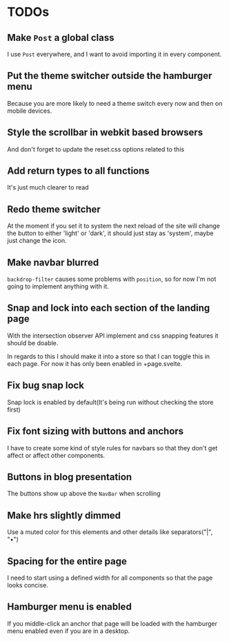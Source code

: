 # TODOs

## Make `Post` a global class

I use `Post` everywhere, and I want to avoid importing it in every component.

## Put the theme switcher outside the hamburger menu

Because you are more likely to need a theme switch every now and then on mobile
devices.

## Style the scrollbar in webkit based browsers

And don't forget to update the reset.css options related to this

## Add return types to all functions

It's just much clearer to read

## Redo theme switcher

At the moment if you set it to system the next reload of the site will change
the button to either 'light' or 'dark', it should just stay as 'system', maybe
just change the icon.

## Make navbar blurred

`backdrop-filter` causes some problems with `position`, so for now I'm not
going to implement anything with it.

## Snap and lock into each section of the landing page

With the intersection observer API implement and css snapping features it should
be doable.

In regards to this I should make it into a store so that I can toggle this in
each page. For now it has only been enabled in +page.svelte.

## Fix bug snap lock

Snap lock is enabled by default(It's being run without checking the store first)

## Fix font sizing with buttons and anchors

I have to create some kind of style rules for navbars so that they don't get
affect or affect other components.

## Buttons in blog presentation

The buttons show up above the `NavBar` when scrolling

## Make hrs slightly dimmed

Use a muted color for this elements and other details like separators("|", "•")

## Spacing for the entire page

I need to start using a defined width for all components so that the page looks
concise.

## Hamburger menu is enabled

If you middle-click an anchor that page will be loaded with the hamburger menu
enabled even if you are in a desktop.
